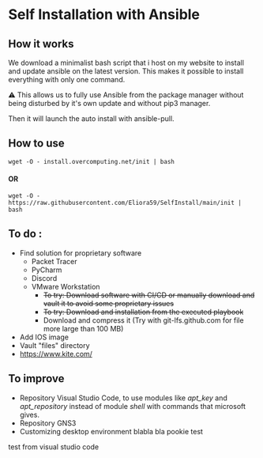# Self Installation with Ansible
## How it works
 
We download a minimalist bash script that i host on my website to install and update ansible on the latest version. This makes it possible to install everything with only one command.

:warning: This allows us to fully use Ansible from the package manager without being disturbed by it's own update and without pip3 manager.

Then it will launch the auto install with ansible-pull.

## How to use

``` 
wget -O - install.overcomputing.net/init | bash 
```
#### OR
```
wget -O - https://raw.githubusercontent.com/Eliora59/SelfInstall/main/init | bash
```
## To do :
* Find solution for proprietary software
    * Packet Tracer
    * PyCharm
    * Discord
    * VMware Workstation
        * ~~To try: Download software with CI/CD or manually download and vault it to avoid some proprietary issues~~
        * ~~To try: Download and installation from the executed playbook~~
        * Download and compress it (Try with git-lfs.github.com for file more large than 100 MB) 
* Add IOS image
* Vault "files" directory
* https://www.kite.com/

## To improve
* Repository Visual Studio Code, to use modules like _apt_key_ and _apt_repository_ instead of module _shell_ with commands that microsoft gives.
* Repository GNS3
* Customizing desktop environment blabla bla pookie
test


test from visual studio code
